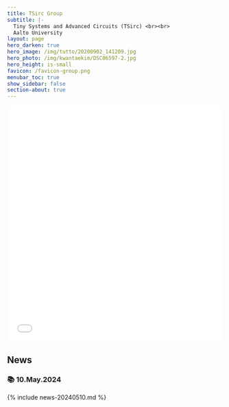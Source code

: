 ```yaml
---
title: TSirc Group
subtitle: |-
  Tiny Systems and Advanced Circuits (TSirc) <br><br>
  Aalto University
layout: page
hero_darken: true
hero_image: /img/tutto/20200902_141209.jpg
hero_photo: /img/kwantaekim/DSC06597-2.jpg
hero_height: is-small
favicon: /favicon-group.png
menubar_toc: true
show_sidebar: false
section-about: true
---
```


<style>
/* TOC */
.contents {position: sticky; top: 10%;}
</style>

<iframe src="{{ site.base_url }}/visitor_overlay.html" width="100%" height="550" style="padding: 0; margin: 0; border: none;"></iframe>
<link href="{{ site.base_url }}/emoji.css" rel="stylesheet" type='text/css'>

## News

### 📚 10.May.2024

{% include news-20240510.md %}
